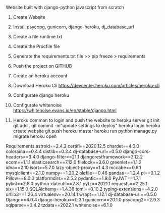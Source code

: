 Website built with django-python javascript from scratch

1. Create Website 

2. Install psycopg, gunicorn, django-heroku, dj_database_url

3. Create a file runtime.txt

4. Create the Procfile file 

5. Generate the requirements.txt file >> pip freeze > requirements

6. Push the project on GITHUB

7. Create an heroku account 

8. Download Heroku Cli
	https://devcenter.heroku.com/articles/heroku-cli

9. Configurate django heroku

10. Configurate whitenoise 
	https://whitenoise.evans.io/en/stable/django.html

10. Heroku comman to login and push the website to heroku server 
	git init 
	git add .
	git commit -m"update settings to deploy"
	heroku login 
	heroku create website
	git push heroku master 
	heroku run python manage.py migrate
	heroku open



Requirements 
astroid==2.4.2
certifi==2020.12.5
chardet==4.0.0
colorama==0.4.4
distlib==0.3.4
dj-database-url==0.5.0
django-cors-headers==3.4.0
django-filter==21.1
djangorestframework==3.12.2
ecom==1.1.1
elasticsearch==7.12.0
filelock==3.6.0
greenlet==1.1.2
idna==2.10
isort==5.7.0
lazy-object-proxy==1.4.3
mccabe==0.6.1
mysqlclient==2.1.0
numpy==1.20.2
olefile==0.46
pandas==1.2.4
pi==0.1.2
Pillow==8.0.0
platformdirs==2.5.2
pydantic==1.9.0
PyJWT==1.7.1
pylint==2.6.0
python-dateutil==2.8.1
pytz==2021.1
requests==2.25.1
six==1.15.0
SQLAlchemy==1.4.36
toml==0.10.2
typing-extensions==4.2.0
urllib3==1.26.4
virtualenv==20.14.1
wrapt==1.12.1
dj-database-url==0.5.0
Django==4.0.4
django-heroku==0.3.1
gunicorn==20.1.0
psycopg2==2.9.3
sqlparse==0.4.2
tzdata==2022.1
whitenoise==6.1.0
